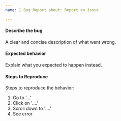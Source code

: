 ```yaml
---
name: 🐛 Bug Report about: Report an issue.

---
```


#### Describe the bug

A clear and concise description of what went wrong.

#### Expected behavior

Explain what you expected to happen instead.

#### Steps to Reproduce

Steps to reproduce the behavior:

1. Go to '...'
2. Click on '....'
3. Scroll down to '....'
4. See error
